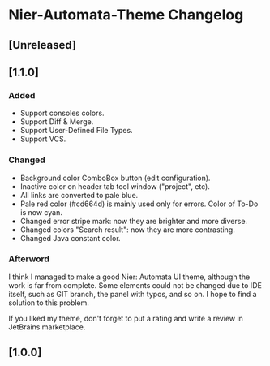 <!-- Keep a Changelog guide -> https://keepachangelog.com -->

# Nier-Automata-Theme Changelog

## [Unreleased]

## [1.1.0]
### Added
- Support consoles colors.
- Support Diff & Merge.
- Support User-Defined File Types.
- Support VCS.

### Changed
- Background color ComboBox button (edit configuration).
- Inactive color on header tab tool window ("project", etc).
- All links are converted to pale blue.
- Pale red color (#cd664d) is mainly used only for errors.
Color of To-Do is now cyan.
- Changed error stripe mark: now they are brighter and more diverse.
- Changed colors "Search result": now they are more contrasting.
- Changed Java constant color.

### Afterword
I think I managed to make a good Nier: Automata UI theme, although the work is far from complete.
Some elements could not be changed due to IDE itself, such as GIT branch, the panel with typos, and so on. I hope to find a solution to this problem.

If you liked my theme, don't forget to put a rating and write a review in JetBrains marketplace.

## [1.0.0]